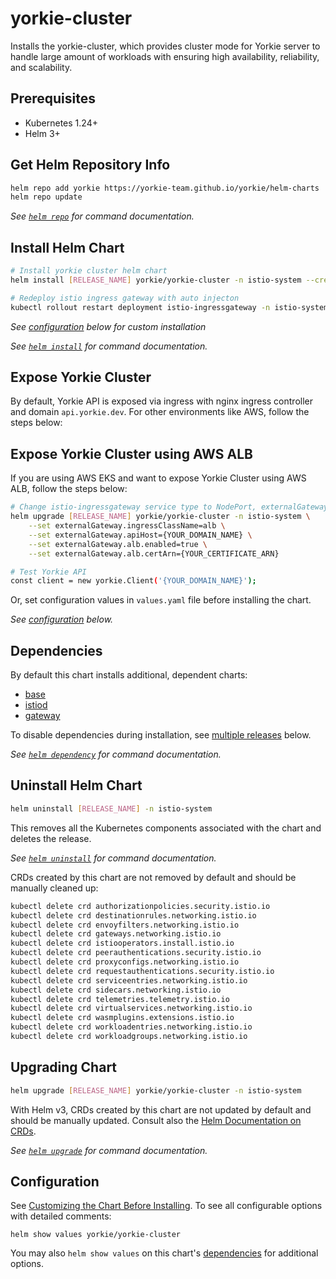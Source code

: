 # yorkie-cluster

Installs the yorkie-cluster, which provides cluster mode for Yorkie server to handle large amount of workloads with ensuring high availability, reliability, and scalability.

## Prerequisites

- Kubernetes 1.24+
- Helm 3+

## Get Helm Repository Info

```bash
helm repo add yorkie https://yorkie-team.github.io/yorkie/helm-charts
helm repo update
```

_See [`helm repo`](https://helm.sh/docs/helm/helm_repo/) for command documentation._

## Install Helm Chart

```bash
# Install yorkie cluster helm chart
helm install [RELEASE_NAME] yorkie/yorkie-cluster -n istio-system --create-namespace

# Redeploy istio ingress gateway with auto injecton
kubectl rollout restart deployment istio-ingressgateway -n istio-system
```

_See [configuration](#configuration) below for custom installation_

_See [`helm install`](https://helm.sh/docs/helm/helm_install/) for command documentation._

## Expose Yorkie Cluster

By default, Yorkie API is exposed via ingress with nginx ingress controller and domain `api.yorkie.dev`.
For other environments like AWS, follow the steps below:

## Expose Yorkie Cluster using AWS ALB

If you are using AWS EKS and want to expose Yorkie Cluster using AWS ALB, follow the steps below:

```bash
# Change istio-ingressgateway service type to NodePort, externalGateway.alb.enabled to true, and certArn to your AWS certificate ARN issued in AWS Certificate Manager
helm upgrade [RELEASE_NAME] yorkie/yorkie-cluster -n istio-system \
    --set externalGateway.ingressClassName=alb \
    --set externalGateway.apiHost={YOUR_DOMAIN_NAME} \
    --set externalGateway.alb.enabled=true \
    --set externalGateway.alb.certArn={YOUR_CERTIFICATE_ARN}

# Test Yorkie API
const client = new yorkie.Client('{YOUR_DOMAIN_NAME}');
```

Or, set configuration values in `values.yaml` file before installing the chart.

_See [configuration](#configuration) below._

## Dependencies

By default this chart installs additional, dependent charts:

- [base](https://github.com/istio/istio/tree/master/manifests/charts/base)
- [istiod](https://github.com/istio/istio/tree/master/manifests/charts/istio-control/istio-discovery)
- [gateway](https://github.com/istio/istio/tree/master/manifests/charts/gateway)

To disable dependencies during installation, see [multiple releases](#multiple-releases) below.

_See [`helm dependency`](https://helm.sh/docs/helm/helm_dependency/) for command documentation._

## Uninstall Helm Chart

```bash
helm uninstall [RELEASE_NAME] -n istio-system
```

This removes all the Kubernetes components associated with the chart and deletes the release.

_See [`helm uninstall`](https://helm.sh/docs/helm/helm_uninstall/) for command documentation._

CRDs created by this chart are not removed by default and should be manually cleaned up:

```bash
kubectl delete crd authorizationpolicies.security.istio.io
kubectl delete crd destinationrules.networking.istio.io
kubectl delete crd envoyfilters.networking.istio.io
kubectl delete crd gateways.networking.istio.io
kubectl delete crd istiooperators.install.istio.io
kubectl delete crd peerauthentications.security.istio.io
kubectl delete crd proxyconfigs.networking.istio.io
kubectl delete crd requestauthentications.security.istio.io
kubectl delete crd serviceentries.networking.istio.io
kubectl delete crd sidecars.networking.istio.io
kubectl delete crd telemetries.telemetry.istio.io
kubectl delete crd virtualservices.networking.istio.io
kubectl delete crd wasmplugins.extensions.istio.io
kubectl delete crd workloadentries.networking.istio.io
kubectl delete crd workloadgroups.networking.istio.io
```

## Upgrading Chart

```bash
helm upgrade [RELEASE_NAME] yorkie/yorkie-cluster -n istio-system
```

With Helm v3, CRDs created by this chart are not updated by default and should be manually updated.
Consult also the [Helm Documentation on CRDs](https://helm.sh/docs/chart_best_practices/custom_resource_definitions).

_See [`helm upgrade`](https://helm.sh/docs/helm/helm_upgrade/) for command documentation._

## Configuration

See [Customizing the Chart Before Installing](https://helm.sh/docs/intro/using_helm/#customizing-the-chart-before-installing). To see all configurable options with detailed comments:

```console
helm show values yorkie/yorkie-cluster
```

You may also `helm show values` on this chart's [dependencies](#dependencies) for additional options.
